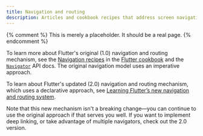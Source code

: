 ```yaml
---
title: Navigation and routing
description: Articles and cookbook recipes that address screen navigation.
---
```


{% comment %}
This is merely a placeholder. It should be a real page.
{% endcomment %}

To learn more about Flutter's original (1.0)
navigation and routing mechanism,
see the [Navigation recipes][] in the
[Flutter cookbook][] and the [`Navigator`][] API docs.
The original navigation model uses an imperative approach.

To learn about Flutter's updated (2.0) navigation and
routing mechanism, which uses a declarative approach, see
[Learning Flutter’s new navigation and routing system][].

Note that this new mechanism isn't a breaking change&mdash;you can continue
to use the original approach if that serves you well.
If you want to implement deep linking, or take advantage
of multiple navigators, check out the 2.0 version.


[Flutter cookbook]: /docs/cookbook
[Learning Flutter’s new navigation and routing system]: {{site.medium}}/flutter/learning-flutters-new-navigation-and-routing-system-7c9068155ade
[Navigation recipes]: /docs/cookbook/navigation
[`Navigator`]: {{site.api}}/flutter/widgets/Navigator-class.html
